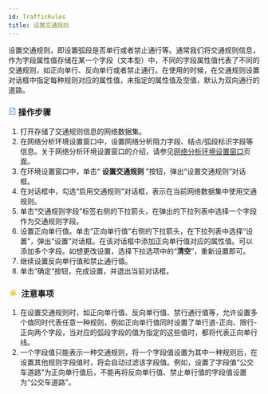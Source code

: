 ```yaml
---
id: TrafficRules
title: 设置交通规则
---
```

设置交通规则，即设置弧段是否单行或者禁止通行等。通常我们将交通规则信息，作为字段属性值存储在某一个字段（文本型）中，不同的字段属性值代表了不同的交通规则，如正向单行、反向单行或者禁止通行。在使用的时候，在交通规则设置对话框中指定每种规则对应的属性值，未指定的属性值及空值，默认为双向通行的道路。

### ![](../img/read.gif) 操作步骤

1. 打开存储了交通规则信息的网络数据集。
2. 在网络分析环境设置窗口中，设置网络分析阻力字段、结点/弧段标识字段等信息。关于网络分析环境设置窗口的介绍，请参见[网络分析环境设置窗口](NetAnalystEnvironmentWIN.html)页面。
3. 在环境设置窗口中，单击“ **设置交通规则** ”按钮，弹出“设置交通规则”对话框。
4. 在对话框中，勾选“启用交通规则”对话框，表示在当前网络数据集中使用交通规则。
5. 单击“交通规则字段”标签右侧的下拉箭头，在弹出的下拉列表中选择一个字段作为交通规则字段。
6. 设置正向单行值。单击“正向单行值”右侧的下拉箭头，在下拉列表中选择“设置”，弹出“设置”对话框。在该对话框中添加正向单行值对应的属性值。可以添加多个字段。如想更改设置，选择下拉选项中的“**清空**”，重新设置即可。
7. 继续设置反向单行值和禁止通行值。
8. 单击“确定”按钮，完成设置，并退出当前对话框。

### ![](../img/note.png) 注意事项

1. 在设置交通规则时，如正向单行值、反向单行值、禁行通行值等，允许设置多个值同时代表任意一种规则，例如正向单行值同时设置了单行道-正向、限行-正向两个字段，当对应的弧段字段的值为指定的这些值时，都将代表正向单行线。
2. 一个字段值只能表示一种交通规则，将一个字段值设置为其中一种规则后，在设置其他规则字段值时，将会自动过滤该字段值。例如，设置了字段值“公交车道路”为正向单行值后，不能再将反向单行值、禁止单行值的字段值设置为“公交车道路”。